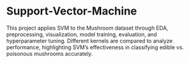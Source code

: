 # Support-Vector-Machine
This project applies SVM to the Mushroom dataset through EDA, preprocessing, visualization, model training, evaluation, and hyperparameter tuning. Different kernels are compared to analyze performance, highlighting SVM’s effectiveness in classifying edible vs. poisonous mushrooms accurately.
